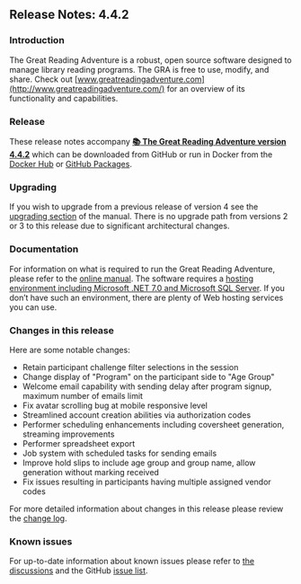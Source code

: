 ## Release Notes: 4.4.2

### Introduction

The Great Reading Adventure is a robust, open source software designed to manage library reading programs. The GRA is free to use, modify, and share. Check out [www.greatreadingadventure.com](http://www.greatreadingadventure.com/) for an overview of its functionality and capabilities.

### Release

These release notes accompany **[:books: The Great Reading Adventure version 4.4.2](https://github.com/MCLD/greatreadingadventure/releases/download/v4.4.2/GreatReadingAdventure-4.4.2.zip)** which can be downloaded from GitHub or run in Docker from the [Docker Hub](https://hub.docker.com/r/mcld/gra) or [GitHub Packages](https://github.com/MCLD/greatreadingadventure/pkgs/container/gra).

### Upgrading

If you wish to upgrade from a previous release of version 4 see the [upgrading section](http://manual.greatreadingadventure.com/en/v4.4.2/installation/upgrading/) of the manual. There is no upgrade path from versions 2 or 3 to this release due to significant architectural changes.

### Documentation

For information on what is required to run the Great Reading Adventure, please refer to the [online manual](http://manual.greatreadingadventure.com/en/v4.4.2/). The software requires a [hosting environment including Microsoft .NET 7.0 and Microsoft SQL Server](http://manual.greatreadingadventure.com/en/v4.4.2/installation/system-requirements/). If you don&rsquo;t have such an environment, there are plenty of Web hosting services you can use.

### Changes in this release

Here are some notable changes:

- Retain participant challenge filter selections in the session
- Change display of "Program" on the participant side to "Age Group"
- Welcome email capability with sending delay after program signup, maximum number of emails limit
- Fix avatar scrolling bug at mobile responsive level
- Streamlined account creation abilities via authorization codes
- Performer scheduling enhancements including coversheet generation, streaming improvements
- Performer spreadsheet export
- Job system with scheduled tasks for sending emails
- Improve hold slips to include age group and group name, allow generation without marking received
- Fix issues resulting in participants having multiple assigned vendor codes

For more detailed information about changes in this release please review the [change log](https://github.com/MCLD/greatreadingadventure/blob/v4.4.2/CHANGELOG.md).

### Known issues

For up-to-date information about known issues please refer to [the discussions](https://github.com/MCLD/greatreadingadventure/discussions) and the GitHub [issue list](https://github.com/MCLD/greatreadingadventure/issues).
